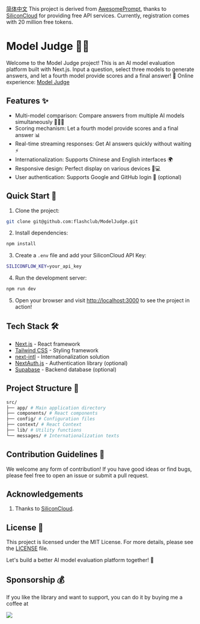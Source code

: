 [简体中文](https://github.com/flashclub/ModelJudge)
This project is derived from [AwesomePrompt](https://awesomeprompt.net/zh/all-model), thanks to [SiliconCloud](https://cloud.siliconflow.cn/i/h5JiyFm0) for providing free API services. Currently, registration comes with 20 million free tokens.

# Model Judge 🧑‍⚖️

Welcome to the Model Judge project! This is an AI model evaluation platform built with Next.js.
Input a question, select three models to generate answers, and let a fourth model provide scores and a final answer! 🚀
Online experience: [Model Judge](https://modeljudge.awesomeprompt.net/en)

## Features ✨

- Multi-model comparison: Compare answers from multiple AI models simultaneously 🤖🆚🤖
- Scoring mechanism: Let a fourth model provide scores and a final answer 📊
- Real-time streaming responses: Get AI answers quickly without waiting ⚡
- Internationalization: Supports Chinese and English interfaces 🌍
- Responsive design: Perfect display on various devices 📱💻
- User authentication: Supports Google and GitHub login 🔐 (optional)

## Quick Start 🏁

1. Clone the project:

```bash
git clone git@github.com:flashclub/ModelJudge.git
```

2. Install dependencies:

```bash
npm install
```

3. Create a `.env` file and add your SiliconCloud API Key:

```bash
SILICONFLOW_KEY=your_api_key
```

4. Run the development server:

```bash
npm run dev
```

5. Open your browser and visit [http://localhost:3000](http://localhost:3000) to see the project in action!

## Tech Stack 🛠️

- [Next.js](https://nextjs.org/) - React framework
- [Tailwind CSS](https://tailwindcss.com/) - Styling framework
- [next-intl](https://next-intl-docs.vercel.app/) - Internationalization solution
- [NextAuth.js](https://next-auth.js.org/) - Authentication library (optional)
- [Supabase](https://supabase.com/) - Backend database (optional)

## Project Structure 📁

```bash
src/
├── app/ # Main application directory
├── components/ # React components
├── config/ # Configuration files
├── context/ # React Context
├── lib/ # Utility functions
└── messages/ # Internationalization texts
```

## Contribution Guidelines 🤝

We welcome any form of contribution! If you have good ideas or find bugs, please feel free to open an issue or submit a pull request.

## Acknowledgements

1. Thanks to [SiliconCloud](https://cloud.siliconflow.cn/i/h5JiyFm0).

## License 📄

This project is licensed under the MIT License. For more details, please see the [LICENSE](LICENSE) file.

Let's build a better AI model evaluation platform together! 🎉

## Sponsorship 💰

If you like the library and want to support, you can do it by buying me a coffee at

<a
  title="Like flashclub's work? Buy him a coffee"
  class="bmac"
  href="https://buymeacoffee.com/laughing_is_me">
<img src="https://img.buymeacoffee.com/button-api/?text=Buy me a coffee&emoji=☕&slug=laughing_is_me&button_colour=FFDD00&font_colour=000000&font_family=Inter&outline_colour=000000&coffee_colour=ffffff" />
</a>
